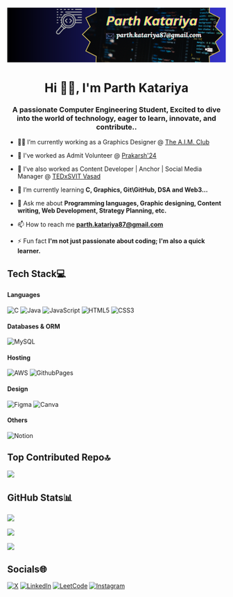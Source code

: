 ![](https://github.com/pa45h/pa45h/blob/main/GitHubBg.png)</br>

<h1 align="center">Hi 🙋‍♂️, I'm Parth Katariya</h1>

<h3 align="center">A passionate Computer Engineering Student, Excited to dive into the world of technology, eager to learn, innovate, and contribute..</h3>

- 👨‍💻 I’m currently working as a Graphics Designer @ [The A.I.M. Club](https://www.linkedin.com/company/theaimclub/mycompany/)

- 👯 I've worked as Admit Volunteer @ [Prakarsh'24](https://www.prakarsh.org/)

- 📝 I’ve also worked as Content Developer | Anchor | Social Media Manager @ [TEDxSVIT Vasad](https://www.linkedin.com/company/tedxsvit-vasad/)

- 🌱 I’m currently learning **C, Graphics, Git\GitHub, DSA and Web3...**

- 💬 Ask me about **Programming languages, Graphic designing, Content writing, Web Development, Strategy Planning, etc.**

- 📫 How to reach me **parth.katariya87@gmail.com**

- ⚡ Fun fact **I'm not just passionate about coding; I'm also a quick learner.**

## Tech Stack💻 

#### Languages

![C](https://img.shields.io/badge/c-%2300599C.svg?style=for-the-badge&logo=c&logoColor=white) ![Java](https://img.shields.io/badge/java-%23ED8B00.svg?style=for-the-badge&logo=openjdk&logoColor=white) ![JavaScript](https://img.shields.io/badge/javascript-%23323330.svg?style=for-the-badge&logo=javascript&logoColor=%23F7DF1E) ![HTML5](https://img.shields.io/badge/html5-%23E34F26.svg?style=for-the-badge&logo=html5&logoColor=white) ![CSS3](https://img.shields.io/badge/css3-%231572B6.svg?style=for-the-badge&logo=css3&logoColor=white)

#### Databases & ORM

![MySQL](https://img.shields.io/badge/mysql-4479A1.svg?style=for-the-badge&logo=mysql&logoColor=white)

#### Hosting

![AWS](https://img.shields.io/badge/AWS-%23FF9900.svg?style=for-the-badge&logo=amazon-aws&logoColor=white) ![GithubPages](https://img.shields.io/badge/github%20pages-121013?style=for-the-badge&logo=github&logoColor=white)

#### Design

![Figma](https://img.shields.io/badge/figma-%23F24E1E.svg?style=for-the-badge&logo=figma&logoColor=white) ![Canva](https://img.shields.io/badge/Canva-%2300C4CC.svg?style=for-the-badge&logo=Canva&logoColor=white)

#### Others

![Notion](https://img.shields.io/badge/Notion-%23000000.svg?style=for-the-badge&logo=notion&logoColor=white)
    
## Top Contributed Repo🔝

![](https://github-contributor-stats.vercel.app/api?username=pa45h&limit=5&theme=transparent&combine_all_yearly_contributions=true)
    

##  GitHub Stats📊
    
![](https://github-readme-streak-stats.herokuapp.com?theme=transparent&user=pa45h)
    

![](https://github-readme-stats.vercel.app/api?username=pa45h&theme=transparent)
    

![](https://github-readme-stats.vercel.app/api/top-langs/?username=pa45h&theme=transparent&layout=compact)
    

## Socials🌐 

[![X](https://img.shields.io/badge/X-black.svg?logo=X&logoColor=white)](https://x.com/https://x.com/0a45h) [![LinkedIn](https://img.shields.io/badge/LinkedIn-%230077B5.svg?logo=linkedin&logoColor=white)](https://linkedin.com/in/https://www.linkedin.com/in/parthkatariya/) [![LeetCode](https://img.shields.io/badge/LeetCode-%2320232a.svg?style=normal&logo=LeetCode&logoColor=%FFA116)](https://leetcode.com/https://leetcode.com/u/pa45h//) [![Instagram](https://img.shields.io/badge/Instagram-%23E4405F.svg?logo=Instagram&logoColor=white)](https://instagram.com/_pa45h_)

    
